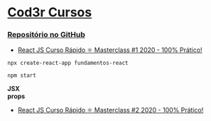 # [Cod3r Cursos](https://www.cod3r.com.br)

### [Repositório no GitHub](https://github.com/cod3rcursos/youtube/tree/master/fundamentos-react)

- [React JS Curso Rápido ⚛️ Masterclass #1 2020 - 100% Prático!](https://www.youtube.com/watch?v=XQxitgyZ_S4)

```
npx create-react-app fundamentos-react
```

```
npm start
```

**JSX**  
**props**  

- [React JS Curso Rápido ⚛️ Masterclass #2 2020 - 100% Prático!](https://www.youtube.com/watch?v=GJ8Vm-h0V8I)

